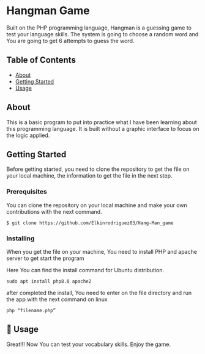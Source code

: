 # Hangman Game

Built on the PHP programming language, Hangman is a guessing game to test your language skills. The system is going to choose a random word and You are going to get 6 attempts to guess the word. 

## Table of Contents
- [About](#about)
- [Getting Started](#getting_started)
- [Usage](#usage)

## About <a name = "about"></a>
This is a basic program to put into practice what I have been learning about this programming language. It is built without a graphic interface to focus on the logic applied.

## Getting Started <a name = "getting_started"></a>
Before getting started, you need to clone the repository to get the file on your local machine, the information to get the file in the next step.

### Prerequisites 
You can clone the repository on your local machine and make your own contributions with the next command.

```
$ git clone https://github.com/Elkinrodriguez03/Hang-Man_game
```

### Installing
When you get the file on your machine, You need to install PHP and apache server to get start the program

Here You can find the install command for Ubuntu distribution. 

```
sudo apt install php8.0 apache2

```
after completed the install, You need to enter on the file directory and run the app with the next command on linux

```
php “filename.php”
```

## 🎈 Usage <a name="usage"></a>
Great!!! Now You can test your vocabulary skills. Enjoy the game.


